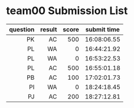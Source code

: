 # team00 Submission List
question | result | score | submit time
----:|----:|-----:|----- 
PK | AC | 500 | 16:08:06.55 
PL | WA | 0 | 16:44:21.92 
PL | WA | 0 | 16:53:22.53 
PL | AC | 500 | 16:55:01.18 
PB | AC | 100 | 17:02:01.73 
PI | WA | 0 | 18:24:18.45 
PJ | AC | 200 | 18:27:12.81 
